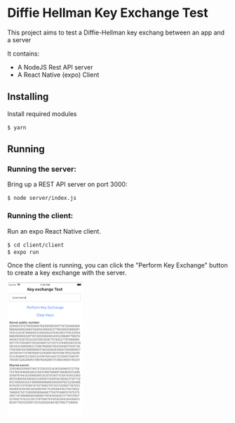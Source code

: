# Diffie Hellman Key Exchange Test

This project aims to test a Diffie-Hellman key exchang between an app and a server

It contains:
* A NodeJS Rest API server
* A React Native (expo) Client


## Installing

Install required modules

```console
$ yarn
```

## Running

### Running the server:

Bring up a REST API server on port 3000:

```console
$ node server/index.js
````

### Running the client:

Run an expo React Native client.

```console
$ cd client/client
$ expo run
```

Once the client is running, you can click the "Perform Key Exchange" button to create a key exchange with the server.

![Screen shot](https://github.com/backupbrain/diffie-hellman-test/blob/main/client/client-screenshot.png)
